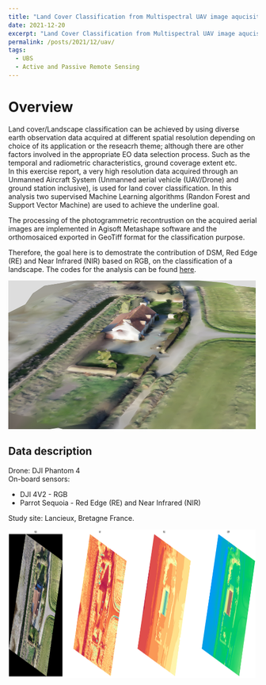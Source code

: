 ```yaml
---
title: "Land Cover Classification from Multispectral UAV image aqucisition"
date: 2021-12-20
excerpt: "Land Cover Classification from Multispectral UAV image aqucisition. <br/><img src='/images/uav/dp.png'/>"
permalink: /posts/2021/12/uav/
tags:
  - UBS
  - Active and Passive Remote Sensing
---
```


Overview
====

Land cover/Landscape classification can be achieved by using diverse earth observation data acquired at different spatial resolution depending on choice of its application or the reseacrh theme; although there are other factors involved in the appropriate EO data selection process. Such as the temporal and radiometric characteristics, ground coverage extent etc.   
In this exercise report, a very high resolution data acquired through an Unmanned Aircraft System (Unmanned aerial vehicle (UAV/Drone) and ground station inclusive), is used for land cover classification. In this analysis two supervised Machine Learning algorithms (Randon Forest and Support Vector Machine) are used to achieve the underline goal.  

  
The processing of the photogrammetric recontrustion on the acquired aerial images are implemented in Agisoft Metashape software and the orthomosaiced exported in GeoTiff format for the classification purpose.

Therefore, the goal here is to demostrate the contribution of DSM, Red Edge (RE) and Near Infrared (NIR) based on RGB, on the classification of a landscape. The codes for the analysis can be found [here](https://github.com/adebowaledaniel/emjmd-cde/blob/main/UBS/UAV/Adebayo_UAV.ipynb).

<img src="/images/uav/3d_model.png" alt="3D Model" style="height: 300px; width:500px;"/>  

## Data description
Drone: DJI Phantom 4  
On-board sensors:   
- DJI 4V2 - RGB  
- Parrot Sequoia - Red Edge (RE) and Near Infrared (NIR)

Study site: Lancieux, Bretagne France.

<img src="/images/uav/all_bands.png" alt="All spectral bands" style="height: 300px; width:500px;"/>  



